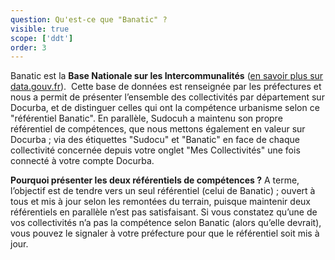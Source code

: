 ```yaml
---
question: Qu'est-ce que "Banatic" ?
visible: true
scope: ['ddt']
order: 3
---
```


Banatic est la **Base Nationale sur les Intercommunalités** ([en savoir plus sur data.gouv.fr](https://www.data.gouv.fr/fr/datasets/base-nationale-sur-les-intercommunalites/)). 
Cette base de données est renseignée par les préfectures et nous a permit de présenter l’ensemble des collectivités par département sur Docurba, et de distinguer celles qui ont la compétence urbanisme selon ce "référentiel Banatic".
En parallèle, Sudocuh a maintenu son propre référentiel de compétences, que nous mettons également en valeur sur Docurba ; via des étiquettes "Sudocu" et "Banatic" en face de chaque collectivité concernée depuis votre onglet "Mes Collectivités" une fois connecté à votre compte Docurba. 

**Pourquoi présenter les deux référentiels de compétences ?**
A terme, l’objectif est de tendre vers un seul référentiel (celui de Banatic) ; ouvert à tous et mis à jour selon les remontées du terrain, puisque maintenir deux référentiels en parallèle n’est pas satisfaisant.
Si vous constatez qu’une de vos collectivités n’a pas la compétence selon Banatic (alors qu’elle devrait), vous pouvez le signaler à votre préfecture pour que le référentiel soit mis à jour.
